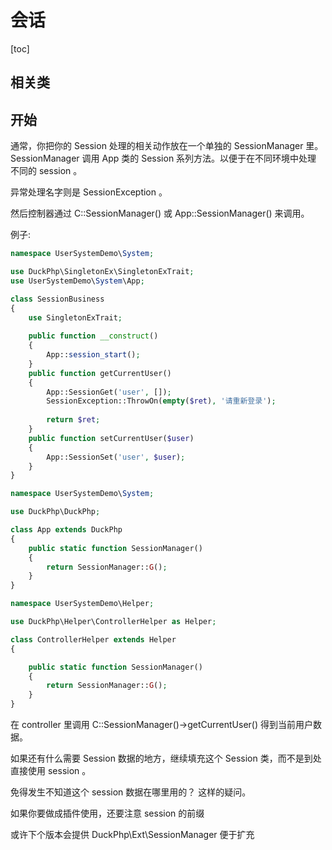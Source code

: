 # 会话
[toc]
## 相关类


## 开始

通常，你把你的 Session 处理的相关动作放在一个单独的 SessionManager 里。
SessionManager 调用 App 类的 Session 系列方法。以便于在不同环境中处理 不同的 session 。

异常处理名字则是 SessionException 。

然后控制器通过 C::SessionManager() 或 App::SessionManager() 来调用。

例子:
```php
namespace UserSystemDemo\System;

use DuckPhp\SingletonEx\SingletonExTrait;
use UserSystemDemo\System\App;

class SessionBusiness
{
    use SingletonExTrait;
    
    public function __construct()
    {
        App::session_start();
    }
    public function getCurrentUser()
    {
        App::SessionGet('user', []);
        SessionException::ThrowOn(empty($ret), '请重新登录');
        
        return $ret;
    }
    public function setCurrentUser($user)
    {
        App::SessionSet('user', $user);
    }
}

```
```php
namespace UserSystemDemo\System;

use DuckPhp\DuckPhp;

class App extends DuckPhp
{
    public static function SessionManager()
    {
        return SessionManager::G();
    }
}
```
```php
namespace UserSystemDemo\Helper;

use DuckPhp\Helper\ControllerHelper as Helper;

class ControllerHelper extends Helper
{

    public static function SessionManager()
    {
        return SessionManager::G();
    }
}

```


在 controller 里调用 C::SessionManager()->getCurrentUser() 得到当前用户数据。


如果还有什么需要 Session 数据的地方，继续填充这个 Session 类，而不是到处直接使用 session 。

免得发生不知道这个 session 数据在哪里用的？ 这样的疑问。

如果你要做成插件使用，还要注意 session 的前缀

或许下个版本会提供 DuckPhp\Ext\SessionManager 便于扩充